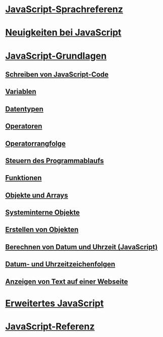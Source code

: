 # [JavaScript-Sprachreferenz](javascript-language-reference.md)
# [Neuigkeiten bei JavaScript](what-s-new-in-javascript.md)
# [JavaScript-Grundlagen](javascript-fundamentals.md)
## [Schreiben von JavaScript-Code](writing-javascript-code.md)
## [Variablen](variables-javascript.md)
## [Datentypen](data-types-javascript.md)
## [Operatoren](operators-javascript.md)
## [Operatorrangfolge](operator-subtractprecedence-javascript.md)
## [Steuern des Programmablaufs](controlling-program-flow-javascript.md)
## [Funktionen](functions-javascript.md)
## [Objekte und Arrays](objects-and-arrays-javascript.md)
## [Systeminterne Objekte](intrinsic-objects-javascript.md)
## [Erstellen von Objekten](creating-objects-javascript.md)
## [Berechnen von Datum und Uhrzeit (JavaScript)](calculating-dates-and-times-javascript.md)
## [Datum- und Uhrzeitzeichenfolgen](date-and-time-strings-javascript.md)
## [Anzeigen von Text auf einer Webseite](displaying-text-in-a-webpage-javascript.md)
# [Erweitertes JavaScript](advanced/TOC.md)
# [JavaScript-Referenz](reference/TOC.md)
